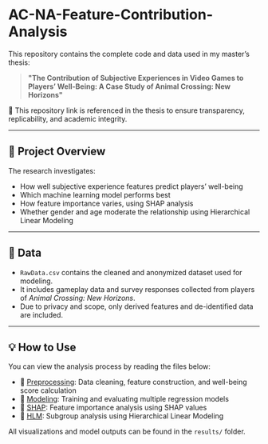 # AC-NA-Feature-Contribution-Analysis

This repository contains the complete code and data used in my master’s thesis:

> **"The Contribution of Subjective Experiences in Video Games to Players’ Well-Being: A Case Study of Animal Crossing: New Horizons"**

📌 This repository link is referenced in the thesis to ensure transparency, replicability, and academic integrity.

---

## 📘 Project Overview

The research investigates:
- How well subjective experience features predict players’ well-being
- Which machine learning model performs best
- How feature importance varies, using SHAP analysis
- Whether gender and age moderate the relationship using Hierarchical Linear Modeling

---

## 📂 Data

- `RawData.csv` contains the cleaned and anonymized dataset used for modeling.
- It includes gameplay data and survey responses collected from players of *Animal Crossing: New Horizons*.
- Due to privacy and scope, only derived features and de-identified data are included.

---

## 💡 How to Use

You can view the analysis process by reading the files below:

- 🔹 [Preprocessing](src/preprocessing.md): Data cleaning, feature construction, and well-being score calculation  
- 🔹 [Modeling](src/modeling.md): Training and evaluating multiple regression models  
- 🔹 [SHAP](src/shap.md): Feature importance analysis using SHAP values  
- 🔹 [HLM](src/hlm_gender_age.md): Subgroup analysis using Hierarchical Linear Modeling

All visualizations and model outputs can be found in the `results/` folder.





